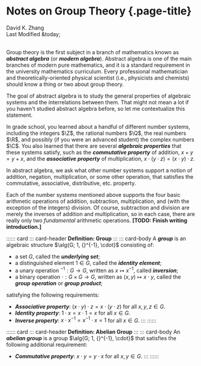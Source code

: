 # Notes on Group Theory {.page-title}

<div class="text-center">
    David K. Zhang<br>
    Last Modified &today;
</div><br>


Group theory is the first subject in a branch of mathematics known as ___abstract algebra___ (or ___modern algebra___). Abstract algebra is one of the main branches of modern pure mathematics, and it is a standard requirement in the university mathematics curriculum. Every professional mathematician and theoretically-oriented physical scientist (i.e., physicists and chemists) should know a thing or two about group theory.

The goal of abstract algebra is to study the general properties of algebraic systems and the interrelations between them. That might not mean a lot if you haven't studied abstract algebra before, so let me contextualize this statement.

In grade school, you learned about a handful of different number systems, including the integers $\Z$, the rational numbers $\Q$, the real numbers $\R$, and possibly (if you were an advanced student) the complex numbers $\C$. You also learned that there are several ___algebraic properties___ that these systems satisfy, such as the ___commutative property___ of addition, $x + y = y + x$, and the ___associative property___ of multiplication, $x \cdot (y \cdot z) = (x \cdot y) \cdot z$.

In abstract algebra, we ask what other number systems support a notion of addition, negation, multiplication, or some other operation, that satisfies the commutative, associative, distributive, etc. property.

Each of the number systems mentioned above supports the four basic arithmetic operations of addition, subtraction, multiplication, and (with the exception of the integers) division. Of course, subtraction and division are merely the inverses of addition and multiplication, so in each case, there are really only two _fundamental_ arithmetic operations. **[TODO: Finish writing introduction.]**


:::::: card
::: card-header
**Definition: Group**
:::
::: card-body
A ___group___ is an algebraic structure $\alg{G; 1, {}^{-1}, \cdot}$ consisting of:

 * a set $G$, called the ___underlying set___;
 * a distinguished element $1 \in G$, called the ___identity element___;
 * a unary operation ${}^{-1}: G \to G$, written as $x \mapsto x^{-1}$, called ___inversion___;
 * a binary operation $\cdot : G \times G \to G$, written as $(x, y) \mapsto x \cdot y$, called the ___group operation___ or ___group product___;

satisfying the following requirements:

 * ___Associative property___: $(x \cdot y) \cdot z = x \cdot (y \cdot z)$ for all $x, y, z \in G$.
 * ___Identity property___: $1 \cdot x = x \cdot 1 = x$ for all $x \in G$.
 * ___Inverse property___: $x \cdot x^{-1} = x^{-1} \cdot x = 1$ for all $x \in G$.
:::
::::::


:::::: card
::: card-header
**Definition: Abelian Group**
:::
::: card-body
An ___abelian group___ is a group $\alg{G; 1, {}^{-1}, \cdot}$ that satisfies the following additional requirement:

 * ___Commutative property___: $x \cdot y = y \cdot x$ for all $x, y \in G$.
:::
::::::
